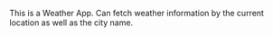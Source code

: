 This is a Weather App.
Can fetch weather information by the current location as well as the city name.
